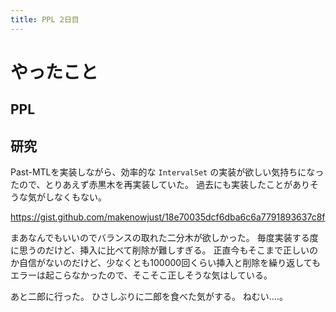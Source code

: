 ```yaml
---
title: PPL 2日目
---
```


# やったこと

## PPL

## 研究

Past-MTLを実装しながら、効率的な `IntervalSet` の実装が欲しい気持ちになったので、とりあえず赤黒木を再実装していた。
過去にも実装したことがありそうな気がしなくもない。

<https://gist.github.com/makenowjust/18e70035dcf6dba6c6a7791893637c8f>

まあなんでもいいのでバランスの取れた二分木が欲しかった。
毎度実装する度に思うのだけど、挿入に比べて削除が難しすぎる。
正直今もそこまで正しいのか自信がないのだけど、少なくとも100000回くらい挿入と削除を繰り返してもエラーは起こらなかったので、そこそこ正しそうな気はしている。

あと二郎に行った。
ひさしぶりに二郎を食べた気がする。
ねむい‥‥。

